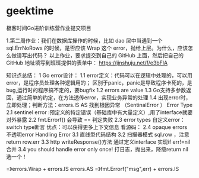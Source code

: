 # geektime
极客时间Go进阶训练营作业提交项目

1.第二周作业：我们在数据库操作的时候，比如 dao 层中当遇到一个 sql.ErrNoRows 的时候，是否应该 Wrap 这个 error，抛给上层。为什么，应该怎么做请写出代码？
以上作业，要求提交到自己的 GitHub 上面，然后把自己的 GitHub 地址填写到班班提供的表单中：
https://jinshuju.net/f/e3bFlA

知识点总结：
1 Go error设计：
1.1 error定义：代码可以在逻辑中处理的，可以用error，是程序员处理各种逻辑用的；
区别于panic，panic是导致程序卡死的，是bug,运行时的程序搞不定的，要bugfix
1.2 errors are value 
1.3 Go支持多参数返回，通过简单的约定，在方法透传error，实现业务异常的处理
1.4 出现error时，立即处理；判断方法：errors.IS AS 找到根因异常 （SentinalError ）
Error Type
2.1 sentinel error :预定义的特定错误（基础库中有大量定义）,用了interface就要对外暴露
2.2 fmt.Errorf() 会导致 == 判定失败
2.3 error types 自定义error：switch type断言 优点：可以获得更多上下文信息 看源码：
2.4 opaque errors 不透明error 
Handling Error
3.1 直线型代码结构
3.2 扫描器模式 sql.row ，注意return row.err
3.3 http writeResponse()方法 通过定义interface 实现if err!=nil 合并
3.4 you should handle error only once! 打日志，抛出来，降级return nil  选一个！


=》errors.Wrap + errors.IS errors.AS
=》fmt.Errorf("msg",err) + errors.IS





